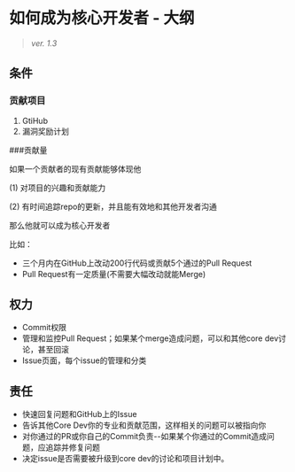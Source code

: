 # 如何成为核心开发者 - 大纲

> *ver. 1.3*

## 条件

### 贡献项目

1. GtiHub
2. 漏洞奖励计划

###贡献量

如果一个贡献者的现有贡献能够体现他 

(1) 对项目的兴趣和贡献能力 

(2) 有时间追踪repo的更新，并且能有效地和其他开发者沟通

那么他就可以成为核心开发者

比如：

- 三个月内在GitHub上改动200行代码或贡献5个通过的Pull Request
- Pull Request有一定质量(不需要大幅改动就能Merge)



## 权力

- Commit权限
- 管理和监控Pull Request；如果某个merge造成问题，可以和其他core dev讨论，甚至回滚
- Issue页面，每个issue的管理和分类



## 责任

- 快速回复问题和GitHub上的Issue
- 告诉其他Core Dev你的专业和贡献范围，这样相关的问题可以被指向你
- 对你通过的PR或你自己的Commit负责--如果某个你通过的Commit造成问题，应追踪并修复问题
- 决定issue是否需要被升级到core dev的讨论和项目计划中。